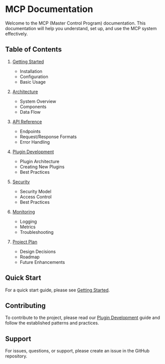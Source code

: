 # MCP Documentation

Welcome to the MCP (Master Control Program) documentation. This documentation will help you understand, set up, and use the MCP system effectively.

## Table of Contents

1. [Getting Started](getting-started.md)
   - Installation
   - Configuration
   - Basic Usage

2. [Architecture](architecture.md)
   - System Overview
   - Components
   - Data Flow

3. [API Reference](api-reference.md)
   - Endpoints
   - Request/Response Formats
   - Error Handling

4. [Plugin Development](plugin-development.md)
   - Plugin Architecture
   - Creating New Plugins
   - Best Practices

5. [Security](security.md)
   - Security Model
   - Access Control
   - Best Practices

6. [Monitoring](monitoring.md)
   - Logging
   - Metrics
   - Troubleshooting

7. [Project Plan](project-plan.md)
   - Design Decisions
   - Roadmap
   - Future Enhancements

## Quick Start

For a quick start guide, please see [Getting Started](getting-started.md).

## Contributing

To contribute to the project, please read our [Plugin Development](plugin-development.md) guide and follow the established patterns and practices.

## Support

For issues, questions, or support, please create an issue in the GitHub repository. 